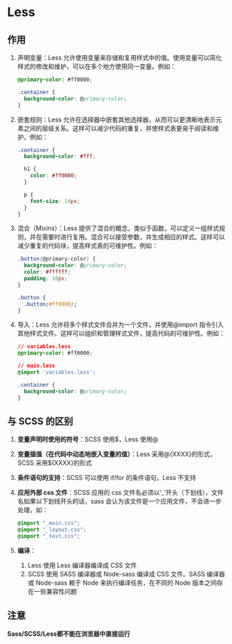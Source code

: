 # Less

## 作用

1. 声明变量：Less 允许使用变量来存储和复用样式中的值。使用变量可以简化样式的修改和维护，可以在多个地方使用同一变量。例如：

   ```css
   @primary-color: #ff0000;
   
   .container {
     background-color: @primary-color;
   }
   ```

2. 嵌套规则：Less 允许在选择器中嵌套其他选择器，从而可以更清晰地表示元素之间的层级关系。这样可以减少代码的重复，并使样式表更易于阅读和维护。例如：

   ```css
   .container {
     background-color: #fff;
   
     h1 {
       color: #ff0000;
     }
   
     p {
       font-size: 14px;
     }
   }
   ```

3. 混合（Mixins）：Less 提供了混合的概念，类似于函数，可以定义一组样式规则，并在需要时进行复用。混合可以接受参数，并生成相应的样式。这样可以减少重复的代码块，提高样式表的可维护性。例如：

   ```css
   .button(@primary-color) {
     background-color: @primary-color;
     color: #ffffff;
     padding: 10px;
   }
   
   .button {
     .button(#ff0000);
   }
   ```

4. 导入：Less 允许将多个样式文件合并为一个文件，并使用@import 指令引入其他样式文件。这样可以组织和管理样式文件，提高代码的可维护性。例如：

   ```css
   // variables.less
   @primary-color: #ff0000;
   
   // main.less
   @import 'variables.less';
   
   .container {
     background-color: @primary-color;
   }
   ```

## 与 SCSS 的区别

1. **变量声明时使用的符号**：SCSS 使用$，Less 使用@
2. **变量插值（在代码中动态地嵌入变量的值）**：Less 采用@{XXXX}的形式，SCSS 采用${XXXX}的形式
3. **条件语句的支持**：SCSS 可以使用 if/for 的条件语句，Less 不支持
   
4. **应用外部 css 文件**：SCSS 应用的 css 文件名必须以‘_’开头（下划线），文件名如果以下划线开头的话，sass 会认为该文件是一个应用文件，不会进一步处理，如：

   ```css
   @import "_main.css";
   @import "_layout.css";
   @import "_text.css";
   ```
   
5. **编译**：
   
   1. Less 使用 Less 编译器编译成 CSS 文件
   2. SCSS 使用 SASS 编译器或 Node-sass 编译成 CSS 文件。SASS 编译器或 Node-sass 赖于 Node 来执行编译任务，在不同的 Node 版本之间存在一些兼容性问题

## 注意

**Sass/SCSS/Less都不能在浏览器中直接运行**
